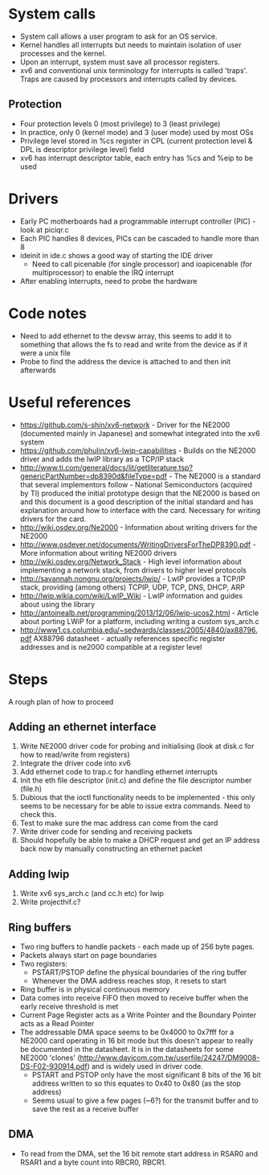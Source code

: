# System calls
* System call allows a user program to ask for an OS service.
* Kernel handles all interrupts but needs to maintain isolation of user processes and the kernel.
* Upon an interrupt, system must save all processor registers.
* xv6 and conventional unix terminology for interrupts is called 'traps'. Traps are caused by processors and interrupts called by devices.

## Protection
* Four protection levels 0 (most privilege) to 3 (least privilege)
* In practice, only 0 (kernel mode) and 3 (user mode) used by most OSs
* Privilege level stored in %cs register in CPL (current protection level & DPL is descriptor privilege level) field
* xv6 has interrupt descriptor table, each entry has %cs and %eip to be used

# Drivers
* Early PC motherboards had a programmable interrupt controller (PIC) - look at piciqr.c
* Each PIC handles 8 devices, PICs can be cascaded to handle more than 8
* ideinit in ide.c shows a good way of starting the IDE driver
  * Need to call picenable (for single processor) and ioapicenable (for multiprocessor) to enable the IRQ interrupt
* After enabling interrupts, need to probe the hardware

# Code notes
* Need to add ethernet to the devsw array, this seems to add it to something that allows the fs to read and write from the device as if it were a unix file
* Probe to find the address the device is attached to and then init afterwards

# Useful references
* https://github.com/s-shin/xv6-network - Driver for the NE2000 (documented mainly in Japanese) and somewhat integrated into the xv6 system
* https://github.com/phulin/xv6-lwip-capabilities - Builds on the NE2000 driver and adds the lwIP library as a TCP/IP stack
* http://www.ti.com/general/docs/lit/getliterature.tsp?genericPartNumber=dp8390d&fileType=pdf - The NE2000 is a standard that several implementors follow - National Semiconductors (acquired by TI) produced the initial prototype design that the NE2000 is based on and this document is a good description of the initial standard and has explanation around how to interface with the card. Necessary for writing drivers for the card.
* http://wiki.osdev.org/Ne2000 - Information about writing drivers for the NE2000
* http://www.osdever.net/documents/WritingDriversForTheDP8390.pdf - More information about writing NE2000 drivers
* http://wiki.osdev.org/Network_Stack - High level information about implementing a network stack, from drivers to higher level protocols
* http://savannah.nongnu.org/projects/lwip/ - LwIP provides a TCP/IP stack, providing (among others) TCPIP, UDP, TCP, DNS, DHCP, ARP
* http://lwip.wikia.com/wiki/LwIP_Wiki - LwIP information and guides about using the library
* http://antoinealb.net/programming/2013/12/06/lwip-ucos2.html - Article about porting LWiP for a platform, including writing a custom sys_arch.c
* http://www1.cs.columbia.edu/~sedwards/classes/2005/4840/ax88796.pdf  AX88796 datasheet - actually references specific register addresses and is ne2000 compatible at a register level

# Steps
A rough plan of how to proceed

## Adding an ethernet interface  
1. Write NE2000 driver code for probing and initialising (look at disk.c for how to read/write from registers)
2. Integrate the driver code into xv6
  1. Add ethernet code to trap.c for handling ethernet interrupts
  2. Init the eth file descriptor (init.c) and define the file descriptor number (file.h)
  3. Dubious that the ioctl functionality needs to be implemented - this only seems to be necessary for be able to issue extra commands. Need to check this.
3. Test to make sure the mac address can come from the card
4. Write driver code for sending and receiving packets
5. Should hopefully be able to make a DHCP request and get an IP address back now by manually constructing an ethernet packet

## Adding lwip
1. Write xv6 sys_arch.c (and cc.h etc) for lwip
2. Write projecthif.c?

## Ring buffers
* Two ring buffers to handle packets - each made up of 256 byte pages. 
* Packets always start on page boundaries
* Two registers:
  * PSTART/PSTOP define the physical boundaries of the ring buffer
  * Whenever the DMA address reaches stop, it resets to start
* Ring buffer is in physical continuous memory
* Data comes into receive FIFO then moved to receive buffer when the early receive threshold is met
* Current Page Register acts as a Write Pointer and the Boundary Pointer acts as a Read Pointer 
* The addressable DMA space seems to be 0x4000 to 0x7fff for a NE2000 card operating in 16 bit mode but this doesn't appear to really be documented in the datasheet. It is in the datasheets for some NE2000 'clones' (http://www.davicom.com.tw/userfile/24247/DM9008-DS-F02-930914.pdf) and is widely used in driver code. 
  * PSTART and PSTOP only have the most significant 8 bits of the 16 bit address written to so this equates to 0x40 to 0x80 (as the stop address)
  * Seems usual to give a few pages (~6?) for the transmit buffer and to save the rest as a receive buffer

## DMA
* To read from the DMA, set the 16 bit remote start address in RSAR0 and RSAR1 and a byte count into RBCR0, RBCR1. 